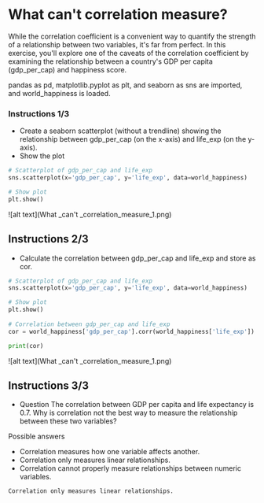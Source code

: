 # What can't correlation measure?
While the correlation coefficient is a convenient way to quantify the strength of a relationship between two variables, it's far from perfect. In this exercise, you'll explore one of the caveats of the correlation coefficient by examining the relationship between a country's GDP per capita (gdp_per_cap) and happiness score.

pandas as pd, matplotlib.pyplot as plt, and seaborn as sns are imported, and world_happiness is loaded.

### Instructions 1/3

* Create a seaborn scatterplot (without a trendline) showing the relationship between gdp_per_cap (on the x-axis) and life_exp (on the y-axis).
* Show the plot

``` python
# Scatterplot of gdp_per_cap and life_exp
sns.scatterplot(x='gdp_per_cap', y='life_exp', data=world_happiness)

# Show plot
plt.show()

```

![alt text](What _can't _correlation_measure_1.png)

## Instructions 2/3

* Calculate the correlation between gdp_per_cap and life_exp and store as cor.

``` python
# Scatterplot of gdp_per_cap and life_exp
sns.scatterplot(x='gdp_per_cap', y='life_exp', data=world_happiness)

# Show plot
plt.show()
  
# Correlation between gdp_per_cap and life_exp
cor = world_happiness['gdp_per_cap'].corr(world_happiness['life_exp'])

print(cor)

```

![alt text](What _can't _correlation_measure_1.png)

## Instructions 3/3

* Question
The correlation between GDP per capita and life expectancy is 0.7. Why is correlation not the best way to measure the relationship between these two variables?

Possible answers


* Correlation measures how one variable affects another.
* Correlation only measures linear relationships.
* Correlation cannot properly measure relationships between numeric variables.

``` output
Correlation only measures linear relationships.

```